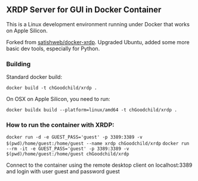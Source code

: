 ## XRDP Server for GUI in Docker Container

This is a Linux development environment running under Docker that works
on Apple Silicon.

Forked from [satishweb/docker-xrdp](https://github.com/satishweb/docker-xrdp).
Upgraded Ubuntu, added some more basic dev tools, especially for Python.

### Building

Standard docker build:

`docker build -t chGoodchild/xrdp .`

On OSX on Apple Silicon, you need to run:

`docker buildx build --platform=linux/amd64 -t chGoodchild/xrdp .`

### How to run the container with XRDP:

`docker run -d -e GUEST_PASS='guest' -p 3389:3389 -v $(pwd)/home/guest:/home/guest --name xrdp chGoodchild/xrdp`
`docker run --rm -it -e GUEST_PASS='guest' -p 3389:3389 -v $(pwd)/home/guest:/home/guest chGoodchild/xrdp`

Connect to the container using the remote desktop client on localhost:3389 and login with user guest and password guest

